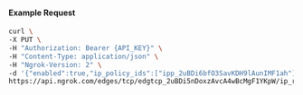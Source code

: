 <!-- Code generated for API Clients. DO NOT EDIT. -->

#### Example Request

```bash
curl \
-X PUT \
-H "Authorization: Bearer {API_KEY}" \
-H "Content-Type: application/json" \
-H "Ngrok-Version: 2" \
-d '{"enabled":true,"ip_policy_ids":["ipp_2uBDi6bfO3SavKDH9lAunIMF1ah"]}' \
https://api.ngrok.com/edges/tcp/edgtcp_2uBDi5nDoxzAvcA4wBcMgF1YKpW/ip_restriction
```

